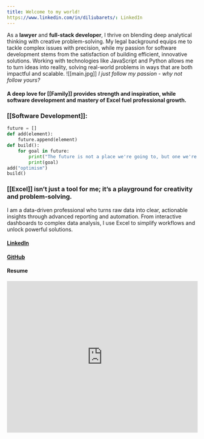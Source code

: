 ```yaml
---
title: Welcome to my world!
https://www.linkedin.com/in/diliubarets/: LinkedIn
---
```

As a **lawyer** and **full-stack developer**, I thrive on blending deep analytical thinking with creative problem-solving. My legal background equips me to tackle complex issues with precision, while my passion for software development stems from the satisfaction of building efficient, innovative solutions. Working with technologies like JavaScript and Python allows me to turn ideas into reality, solving real-world problems in ways that are both impactful and scalable.
![[main.jpg]]
										*I just follow my passion - why not follow yours?*

#### A deep love for [[Family]] provides strength and inspiration, while software development and mastery of Excel fuel professional growth.

### [[Software Development]]:

```python
future = []
def add(element):
	future.append(element)
def build():
	for goal in future:
		print("The future is not a place we're going to, but one we're creating!")
		print(goal)
add("optimism")
build()
```
  
### [[Excel]] isn’t just a tool for me; it’s a playground for creativity and problem-solving. 
I am a data-driven professional who turns raw data into clear, actionable insights through advanced reporting and automation. From interactive dashboards to complex data analysis, I use Excel to simplify workflows and unlock powerful solutions.

#### [LinkedIn](https://www.linkedin.com/in/diliubarets/)
#### [GitHub](https://github.com/DiLiubarets)

#### **Resume**

<iframe
	title='resume'
	src="https://drive.google.com/file/d/1Z1IcHjmnv0UtnsfCmewPqx-1t3xQox6S/preview"
	frameBorder="0"
	scrolling="auto"
	height="400"
	width="100%"
	style={{
		display: 'block'
	}}
></iframe>